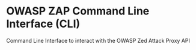 # OWASP ZAP Command Line Interface (CLI)
Command Line Interface to interact with the OWASP Zed Attack Proxy API
